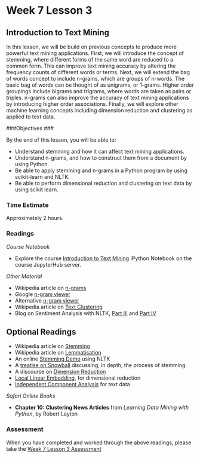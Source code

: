 # Week 7 Lesson 3 #
## Introduction to Text Mining ##

In this lesson, we will be build on previous concepts to produce more
powerful text mining applications. First, we will introduce the concept
of stemming, where different forms of the same word are reduced to a
common form. This can improve text mining accuracy by altering the
frequency counts of different words or terms. Next, we will extend the
bag of words concept to include n-grams, which are groups of n-words.
The basic bag of words can be thought of as unigrams, or 1-grams. Higher
order groupings include bigrams and trigrams, where words are taken
as pairs or triples. n-grams can also improve the accuracy of text
mining applications by introducing higher order associations. Finally,
we will explore other machine learning concepts including dimension
reduction and clustering as applied to text data.
 
###Objectives ###

By the end of this lesson, you will be able to:

- Understand stemming and how it can affect text mining applications.
- Understand n-grams, and how to construct them from a document by using Python. 
- Be able to apply stemming and n-grams in a Python program by using scikit-learn and NLTK.
- Be able to perform dimensional reduction and clustering on text data by using scikit learn.

### Time Estimate ###

Approximately 2 hours.

### Readings ####

_Course Notebook_

- Explore the course [Introduction to Text Mining][l3nb]
IPython Notebook on the course JupyterHub server.

_Other Material_

- Wikipedia article on [n-grams][wng]
- Google [n-gram viewer][gnv]
- Alternative [n-gram viewer][anv]
- Wikipedia article on [Text Clustering][wtc]
- Blog on Sentiment Analysis with NLTK, [Part III][bsa3] and [Part IV][bsa4]

## Optional Readings ##

- Wikipedia article on [Stemming][wst]
- Wikipedia article on [Lemmatisation][wl]
- An online [Stemming Demo][std] using NLTK
- A [treatise on Snowball][tsb] discussing, in depth, the process of stemming.
- A discourse on [Dimension Reduction][msdr]
- [Local Linear Embedding][lle], for dimensional reduction
- [Independent Component Analysis][ica] for text data

_Safari Online Books_

- **Chapter 10: Clustering News Articles** from _Learning Data Mining with Python_, by Robert Layton

### Assessment ###

When you have completed and worked through the above readings, please take the [Week 7 Lesson 3 Assessment][la]

[l3nb]: notebooks/intro2tm.ipynb
[la]: https://learn.illinois.edu/mod/quiz/

[wst]: https://en.wikipedia.org/wiki/Stemming
[wl]: https://en.wikipedia.org/wiki/Lemmatisation
[wtc]: https://en.wikipedia.org/wiki/Document_clustering

[tsb]: http://snowball.tartarus.org/texts/introduction.html
[std]: http://text-processing.com/demo/stem/

[wng]: https://en.wikipedia.org/wiki/N-gram

[gnv]: https://books.google.com/ngrams
[anv]: http://xkcd.culturomics.org

[bsa3]: http://streamhacker.com/2010/05/24/text-classification-sentiment-analysis-stopwords-collocations/
[bsa4]: http://streamhacker.com/2010/05/24/text-classification-sentiment-analysis-stopwords-collocations/

[msdr]: http://research.microsoft.com/pubs/150728/FnT_dimensionReduction.pdf
[lle]: http://science.sciencemag.org/content/290/5500/2323.abstract
[ica]: http://www.cs.rutgers.edu/~mlittman/topics/dimred02/kolenda99independent.pdf